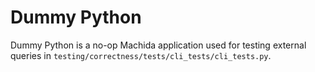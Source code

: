 # Dummy Python

Dummy Python is a no-op Machida application used for testing external queries
in `testing/correctness/tests/cli_tests/cli_tests.py`.

